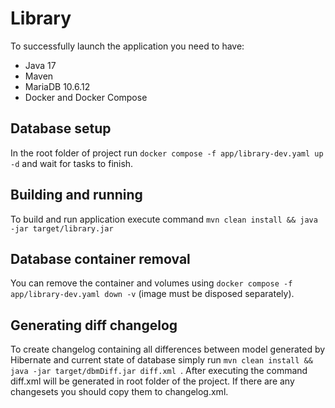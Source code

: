 # Library

To successfully launch the application you need to have:

- Java 17
- Maven
- MariaDB 10.6.12
- Docker and Docker Compose

## Database setup

In the root folder of project run `docker compose -f app/library-dev.yaml up -d` and wait for tasks to finish.

## Building and running

To build and run application execute command `mvn clean install && java -jar target/library.jar`

## Database container removal

You can remove the container and volumes using `docker compose -f app/library-dev.yaml down -v` (image must be disposed separately).

## Generating diff changelog

To create changelog containing all differences between model generated by Hibernate and current state of database simply
run `mvn clean install && java -jar target/dbmDiff.jar diff.xml
`. After executing the command diff.xml will be generated in root folder of the project.
If there are any changesets you should copy them to changelog.xml.